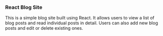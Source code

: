 ### React Blog Site
This is a simple blog site built using React. It allows users to view a list of blog posts and read individual posts in detail. Users can also add new blog posts and edit or delete existing ones.

